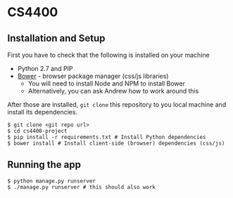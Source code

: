 # CS4400
## Installation and Setup
First you have to check that the following is installed on your machine

 - Python 2.7 and PIP
 - [Bower](https://bower.io) - browser package manager (css/js libraries)
   - You will need to install Node and NPM to install Bower
   - Alternatively, you can ask Andrew how to work around this

After those are installed, `git clone` this repository to you local
machine and install its dependencies.

```
$ git clone <git repo url>
$ cd cs4400-project
$ pip install -r requirements.txt # Install Python dependencies
$ bower install # Install client-side (browser) dependencies (css/js)
```

## Running the app

```
$ python manage.py runserver
$ ./manage.py runserver # this should also work
```
